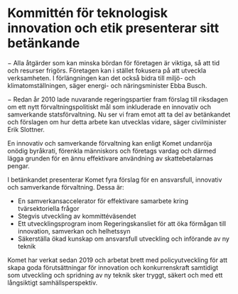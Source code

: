 # Kommittén för teknologisk innovation och etik presenterar sitt betänkande

− Alla åtgärder som kan minska bördan för företagen är viktiga, så att tid och resurser frigörs. Företagen kan i stället fokusera på att utveckla verksamheten. I förlängningen kan det också bidra till miljö\- och klimatomställningen, säger energi\- och näringsminister Ebba Busch.

− Redan år 2010 lade nuvarande regeringspartier fram förslag till riksdagen om ett nytt förvaltningspolitiskt mål som inkluderade en innovativ och samverkande statsförvaltning. Nu ser vi fram emot att ta del av betänkandet och förslagen om hur detta arbete kan utvecklas vidare, säger civilminister Erik Slottner.

En innovativ och samverkande förvaltning kan enligt Komet undanröja onödig byråkrati, förenkla människors och företags vardag och därmed lägga grunden för en ännu effektivare användning av skattebetalarnas pengar.

I betänkandet presenterar Komet fyra förslag för en ansvarsfull, innovativ och samverkande förvaltning. Dessa är:

* En samverkansaccelerator för effektivare samarbete kring tvärsektoriella frågor
* Stegvis utveckling av kommittéväsendet
* Ett utvecklingsprogram inom Regeringskansliet för att öka förmågan till innovation, samverkan och helhetssyn
* Säkerställa ökad kunskap om ansvarsfull utveckling och införande av ny teknik

Komet har verkat sedan 2019 och arbetat brett med policyutveckling för att skapa goda förutsättningar för innovation och konkurrenskraft samtidigt som utveckling och spridning av ny teknik sker tryggt, säkert och med ett långsiktigt samhällsperspektiv.
